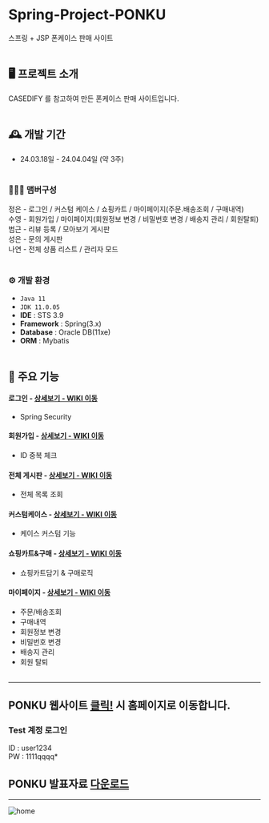 # Spring-Project-PONKU
스프링 + JSP 폰케이스 판매 사이트
<br><br>

## 🖥️ 프로젝트 소개
CASEDIFY 를 참고하여 만든 폰케이스 판매 사이트입니다.
<br><br>


## 🕰️ 개발 기간
* 24.03.18일 - 24.04.04일 (약 3주)
<br><br>

### 🧑‍🤝‍🧑 맴버구성
정은 - 로그인 / 커스텀 케이스 / 쇼핑카트 / 마이페이지(주문.배송조회 / 구매내역)
<br>
수영 - 회원가입 / 마이페이지(회원정보 변경 / 비밀번호 변경 / 배송지 관리 / 회원탈퇴)
<br>
범근 - 리뷰 등록 / 모아보기 게시판
<br>
성은 - 문의 게시판
<br>
나연 - 전체 상품 리스트 / 관리자 모드
<br><br>

### ⚙️ 개발 환경
- `Java 11`
- `JDK 11.0.05`
- **IDE** : STS 3.9
- **Framework** : Spring(3.x)
- **Database** : Oracle DB(11xe) 
- **ORM** : Mybatis
<br><br>

## 📌 주요 기능

#### 로그인 - <a href="https://github.com/kimjeong-eun/shopProject/wiki/%EC%A3%BC%EC%9A%94-%EA%B8%B0%EB%8A%A5-%EC%86%8C%EA%B0%9C(%EB%A1%9C%EA%B7%B8%EC%9D%B8)" >상세보기 - WIKI 이동</a>
- Spring Security

#### 회원가입 - <a href="https://github.com/kimjeong-eun/shopProject/wiki/%ED%9A%8C%EC%9B%90%EA%B0%80%EC%9E%85" >상세보기 - WIKI 이동</a>
- ID 중복 체크

#### 전체 게시판 - <a href="https://github.com/kimjeong-eun/shopProject/wiki/List"> 상세보기 - WIKI 이동</a>
- 전체 목록 조회

#### 커스텀케이스 - <a href="https://github.com/kimjeong-eun/shopProject/wiki/%EC%A3%BC%EC%9A%94-%EA%B8%B0%EB%8A%A5-%EC%86%8C%EA%B0%9C(%EC%BB%A4%EC%8A%A4%ED%85%80%EC%BC%80%EC%9D%B4%EC%8A%A4)"> 상세보기 - WIKI 이동</a>
- 케이스 커스텀 기능

#### 쇼핑카트&구매 - <a href="https://github.com/kimjeong-eun/shopProject/wiki/%EC%A3%BC%EC%9A%94-%EA%B8%B0%EB%8A%A5-%EC%86%8C%EA%B0%9C(%EA%B5%AC%EB%A7%A4-&%EC%87%BC%ED%95%91%EC%B9%B4%ED%8A%B8)"> 상세보기 - WIKI 이동</a>
- 쇼핑카트담기 & 구매로직

#### 마이페이지 - <a href="https://github.com/kimjeong-eun/shopProject/wiki/%EC%A3%BC%EC%9A%94-%EA%B8%B0%EB%8A%A5-%EC%86%8C%EA%B0%9C(%EB%A7%88%EC%9D%B4%ED%8E%98%EC%9D%B4%EC%A7%80)" >상세보기 - WIKI 이동</a>
- 주문/배송조회
- 구매내역
- 회원정보 변경
- 비밀번호 변경
- 배송지 관리
- 회원 탈퇴
<br><br>

***
## PONKU 웹사이트 <a href="http://13.125.247.16:8080/goods/list" target="_blank" >클릭!</a> 시 홈페이지로 이동합니다.
### Test 계정 로그인
ID : user1234  
PW : 1111qqqq*
<br>
## PONKU 발표자료 <a href="https://github.com/kimjeong-eun/shopProject/files/14945720/default.pdf" >다운로드</a>
***
![home](https://github.com/kimjeong-eun/shopProject/assets/102582351/cb956a0f-60c1-4c3a-b91b-5bf3624e1376)


